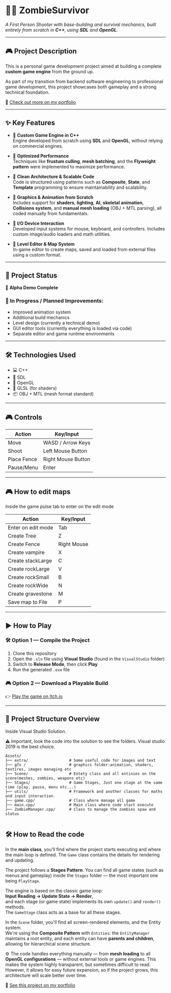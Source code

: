 # 🧟‍♂️ ZombieSurvivor

*A First Person Shooter with base-building and survival mechanics, built entirely from scratch in **C++**, using **SDL** and **OpenGL**.*

---

## 🎮 Project Description

This is a personal game development project aimed at building a complete **custom game engine** from the ground up.

As part of my transition from backend software engineering to professional game development, this project showcases both gameplay and a strong technical foundation.

🎥 [Check out more on my portfolio](https://albertonasarre.dev/zombiessurvivor/)

---

## ✨ Key Features

- 🧰 **Custom Game Engine in C++**  
  Engine developed from scratch using **SDL** and **OpenGL**, without relying on commercial engines.

- 🚀 **Optimized Performance**  
  Techniques like **frustum culling**, **mesh batching**, and the **Flyweight pattern** were implemented to maximize performance.

- 🧠 **Clean Architecture & Scalable Code**  
  Code is structured using patterns such as **Composite**, **State**, and **Template** programming to ensure maintainability and scalability.

- 🎨 **Graphics & Animation from Scratch**  
  Includes support for **shaders**, **lighting**, **AI**, **skeletal animation**, **Collisions system**, and **manual mesh loading** (OBJ + MTL parsing), all coded manually from fundamentals.

- 🔁 **I/O Device Interaction**  
  Developed input systems for mouse, keyboard, and controllers. Includes custom image/audio loaders and math utilities.

- 🧪 **Level Editor & Map System**  
  In-game editor to create maps, saved and loaded from external files using a custom format.

---

## 📌 Project Status

🎯 **Alpha Demo Complete**

### 🚧 In Progress / Planned Improvements:
- Improved animation system  
- Additional build mechanics  
- Level design (currently a technical demo)  
- GUI editor tools (currently everything is loaded via code)  
- Separate editor and game runtime environments

---

## 🛠️ Technologies Used

- 💻 C++  
- 🧱 SDL  
- 🎨 OpenGL  
- 🧠 GLSL (for shaders)  
- 📦 OBJ + MTL (mesh format standard)

---

## 🎮 Controls

| Action           | Key/Input         |
|------------------|-------------------|
| Move             | WASD / Arrow Keys |
| Shoot            | Left Mouse Button |
| Place Fence      | Right Mouse Button |
| Pause/Menu       | Enter             |

---

## 🎮 How to edit maps

Inside the game pulse tab to enter on the edit mode

| Action           | Key/Input         |
|------------------|--------------------|
| Enter on edit mode    | Tab           |
| Create Tree           | Z             |
| Create Fence          | Right Mouse   |
| Create vampire        | X             |
| Create stackLarge     | C             |
| Create rockLarge      | V             |
| Create rockSmall      | B             |
| Create rockWide       | N             |
| Create gravestone     | M             |
| Save map to File      | P             |

---

## ▶️ How to Play

### 🛠 Option 1 — Compile the Project

1. Clone this repository  
2. Open the `.sln` file using **Visual Studio** (found in the `VisualStudio` folder)  
3. Switch to **Release Mode**, then click **Play**  
4. Run the generated `.exe` file

### 🎮 Option 2 — Download a Playable Build

👉 [Play the game on Itch.io](https://albertonasare.itch.io/zombiesurvivorsengine)

---

## 📁 Project Structure Overview

Inside Visual Studio Solution.

⚠️ Important, look the code into the solution to see the folders. Visual studio 2019 is the best choice.

```plaintext
Assets/
├── extra/                  # Some useful code for images and text
├── gfx /                   # graphics folder:animation, shaders, textires, images managing etc
├── Scene/                  # Entety class and all entinies on the scene(meshes, zombies, weapons etc)
├── Stages/                 # Game Stages, Just one stage at the same time (play, pausa, menu etc...)
├── utils/                  # Framework and another classes for maths and input interaction.
├── game.cpp/               # Class where manage all game
├── main.cpp/               # Main class where code start execute
├── ZombieManager.cpp/      # Class to manage the zombies spaw and status


```
## 🛠️ How to Read the code

In the **main class**, you’ll find where the project starts executing and where the main loop is defined. The `Game` class contains the details for rendering and updating.

The project follows a **Stages Pattern**. You can find all game states (such as menus and gameplay) inside the `Stages` folder — the most important one being `PlayStage`.

The engine is based on the classic game loop:  
**Input Reading → Update State → Render**,  
and each stage (or game state) implements its own `update()` and `render()` methods.  
The `GameStage` class acts as a base for all these stages.

In the `Scene` folder, you'll find all screen-rendered elements, and the Entity system.  
We're using the **Composite Pattern** with `Entities`: the `EntityManager` maintains a root entity, and each entity can have **parents and children**, allowing for hierarchical scene structure.

⚙️ The code handles everything manually — from **mesh loading** to all **OpenGL configurations** — without external tools or game engines. This makes the system highly transparent, but sometimes difficult to read.  
However, it allows for easy future expansion, so if the project grows, this architecture will scale better over time.


🔗 [See this project on my portfolio](https://albertonasarre.dev/zombiessurvivor/)


